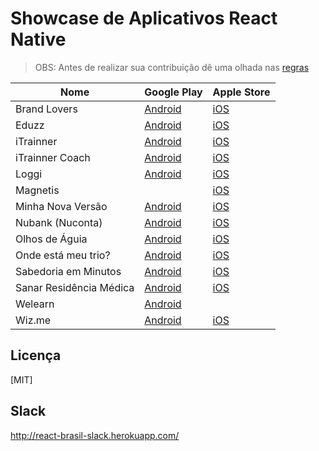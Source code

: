 # Showcase de Aplicativos React Native

> OBS: Antes de realizar sua contribuição dê uma olhada nas [regras](https://github.com/react-brasil/showcase-app/blob/master/CONTRIBUTING.md)

Nome | Google Play | Apple Store
------------ | ------- | ------------
Brand Lovers | [Android](https://play.google.com/store/apps/details?id=com.brandlovers.app) | [iOS](https://itunes.apple.com/us/app/brand-lovers-descubra-seu/id1094374278)
Eduzz | [Android](https://play.google.com/store/apps/details?id=com.eduzzmobile.mobile) | [iOS](https://itunes.apple.com/br/app/eduzz-negócios-digitais/id1079845439?mt=8)
iTrainner | [Android](https://play.google.com/store/apps/details?id=com.app2sales.personalfit) | [iOS](https://itunes.apple.com/br/app/id1276408679?mt=8)
iTrainner Coach | [Android](https://play.google.com/store/apps/details?id=com.app2sales.personalfit.personal) | [iOS](https://itunes.apple.com/br/app/itrainner-personal-encontre-alunos-facilmente/id1276418309?mt=8)
Loggi | [Android](https://play.google.com/store/apps/details?id=com.loggi.client&hl=pt) | [iOS](https://itunes.apple.com/br/app/loggi-entrega-em-1-toque/id879157764?mt=8)
Magnetis | | [iOS](https://itunes.apple.com/us/app/magnetis-investimentos/id1318386376)
Minha Nova Versão | [Android](https://play.google.com/store/apps/details?id=com.app2sales.minhanovaversao) | [iOS](https://itunes.apple.com/br/app/minha-nova-versão/id1322628663?mt=8)
Nubank (Nuconta) | [Android](https://play.google.com/store/apps/details?id=com.nu.production) | [iOS](https://itunes.apple.com/br/app/nubank/id814456780?mt=8)
Olhos de Águia | [Android](https://play.google.com/store/apps/details?id=com.olhos) | [iOS](https://itunes.apple.com/br/app/olhos-de-águia/id1258595541?mt=8)
Onde está meu trio? | [Android](https://play.google.com/store/apps/details?id=com.ibahia.carnaval24h) | [iOS](https://itunes.apple.com/br/app/onde-esta-meu-trio/id594923404?mt=8)
Sabedoria em Minutos | [Android](https://play.google.com/store/apps/details?id=com.minutosdesabedoria) | [iOS](https://itunes.apple.com/br/app/sabedoria-em-minutos/id1276853147?mt=8)
Sanar Residência Médica | [Android](https://play.google.com/store/apps/details?id=br.com.editorasanar.residencia) | [iOS](https://itunes.apple.com/br/app/sanar-residência-médica/id1375384328?l=pt&ls=1&mt=8)
Welearn | [Android](https://play.google.com/store/apps/details?id=co.welearnit.app) |
Wiz.me | [Android](https://play.google.com/store/apps/details?id=br.com.wizard.wizme&hl=pt_BR) | [iOS](https://itunes.apple.com/us/app/wiz-me/id1337784241?mt=8)
## Licença

[MIT]

## Slack
http://react-brasil-slack.herokuapp.com/
